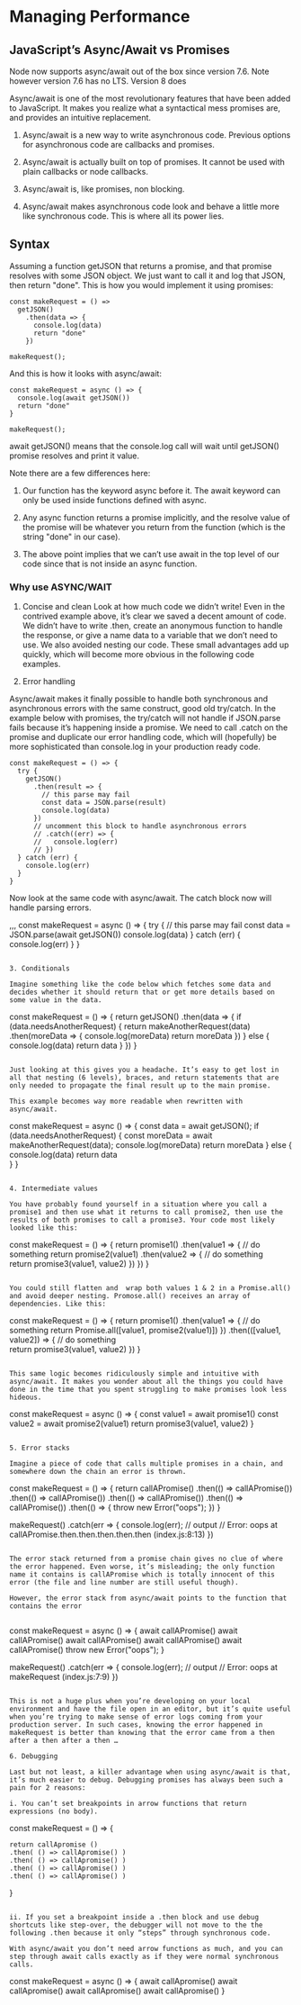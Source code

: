 # Managing Performance

## JavaScript’s Async/Await vs Promises

Node now supports async/await out of the box since version 7.6. Note however version 7.6 has no LTS. Version 8 does

Async/await is one of the most revolutionary features that have been added to JavaScript. It makes you realize what a syntactical mess promises are, and provides an intuitive replacement.

1. Async/await is a new way to write asynchronous code. Previous options for asynchronous code are callbacks and promises.

2. Async/await is actually built on top of promises. It cannot be used with plain callbacks or node callbacks.

3. Async/await is, like promises, non blocking.

4. Async/await makes asynchronous code look and behave a little more like synchronous code. This is where all its power lies.

## Syntax

Assuming a function getJSON that returns a promise, and that promise resolves with some JSON object. We just want to call it and log that JSON, then return "done".
This is how you would implement it using promises:

```
const makeRequest = () =>
  getJSON()
    .then(data => {
      console.log(data)
      return "done"
    })

makeRequest();

```

And this is how it looks with async/await:

```
const makeRequest = async () => {
  console.log(await getJSON())
  return "done"
}

makeRequest();

```

 await getJSON() means that the console.log call will wait until getJSON() promise resolves and print it value.


Note there are a few differences here:

1. Our function has the keyword async before it. The await keyword can only be used inside functions defined with async. 

2. Any async function returns a promise implicitly, and the resolve value of the promise will be whatever you return from the function (which is the string "done" in our case).

3. The above point implies that we can’t use await in the top level of our code since that is not inside an async function.


### Why use ASYNC/WAIT


1. Concise and clean
Look at how much code we didn’t write! Even in the contrived example above, it’s clear we saved a decent amount of code. We didn’t have to write .then, create an anonymous function to handle the response, or give a name data to a variable that we don’t need to use. We also avoided nesting our code. These small advantages add up quickly, which will become more obvious in the following code examples.

2. Error handling

Async/await makes it finally possible to handle both synchronous and asynchronous errors with the same construct, good old try/catch. In the example below with promises, the try/catch will not handle if JSON.parse fails because it’s happening inside a promise. We need to call .catch on the promise and duplicate our error handling code, which will (hopefully) be more sophisticated than console.log in your production ready code.

```
const makeRequest = () => {
  try {
    getJSON()
      .then(result => {
        // this parse may fail
        const data = JSON.parse(result)
        console.log(data)
      })
      // uncomment this block to handle asynchronous errors
      // .catch((err) => {
      //   console.log(err)
      // })
  } catch (err) {
    console.log(err)
  }
}
```

Now look at the same code with async/await. The catch block now will handle parsing errors.

,,,
const makeRequest = async () => {
  try {
    // this parse may fail
    const data = JSON.parse(await getJSON())
    console.log(data)
  } catch (err) {
    console.log(err)
  }
}

```

3. Conditionals

Imagine something like the code below which fetches some data and decides whether it should return that or get more details based on some value in the data.

```
const makeRequest = () => {
  return getJSON()
    .then(data => {
      if (data.needsAnotherRequest) {
        return makeAnotherRequest(data)
          .then(moreData => {
            console.log(moreData)
            return moreData
          })
      } else {
        console.log(data)
        return data
      }
    })
}

```

Just looking at this gives you a headache. It’s easy to get lost in all that nesting (6 levels), braces, and return statements that are only needed to propagate the final result up to the main promise.

This example becomes way more readable when rewritten with async/await.

```
const makeRequest = async () => {
  const data = await getJSON();
  if (data.needsAnotherRequest) {
    const moreData = await makeAnotherRequest(data);
    console.log(moreData)
    return moreData
  } else {
    console.log(data)
    return data    
  }
}
```

4. Intermediate values

You have probably found yourself in a situation where you call a promise1 and then use what it returns to call promise2, then use the results of both promises to call a promise3. Your code most likely looked like this:

```
const makeRequest = () => {
  return promise1()
    .then(value1 => {
      // do something
      return promise2(value1)
        .then(value2 => {
          // do something          
          return promise3(value1, value2)
        })
    })
}
```

You could still flatten and  wrap both values 1 & 2 in a Promise.all() and avoid deeper nesting. Promose.all() receives an array of dependencies. Like this: 

```
const makeRequest = () => {
  return promise1()
    .then(value1 => {
      // do something
      return Promise.all([value1, promise2(value1)])
    })
    .then(([value1, value2]) => {
      // do something          
      return promise3(value1, value2)
    })
}
```

This same logic becomes ridiculously simple and intuitive with async/await. It makes you wonder about all the things you could have done in the time that you spent struggling to make promises look less hideous.

```
const makeRequest = async () => {
  const value1 = await promise1()
  const value2 = await promise2(value1)
  return promise3(value1, value2)
}
```

5. Error stacks

Imagine a piece of code that calls multiple promises in a chain, and somewhere down the chain an error is thrown.

```
const makeRequest = () => {
  return callAPromise()
    .then(() => callAPromise())
    .then(() => callAPromise())
    .then(() => callAPromise())
    .then(() => callAPromise())
    .then(() => {
      throw new Error("oops");
    })
}

makeRequest()
  .catch(err => {
    console.log(err);
    // output
    // Error: oops at callAPromise.then.then.then.then.then (index.js:8:13)
  })
  ```

The error stack returned from a promise chain gives no clue of where the error happened. Even worse, it’s misleading; the only function name it contains is callAPromise which is totally innocent of this error (the file and line number are still useful though).

However, the error stack from async/await points to the function that contains the error


```
const makeRequest = async () => {
  await callAPromise()
  await callAPromise()
  await callAPromise()
  await callAPromise()
  await callAPromise()
  throw new Error("oops");
}

makeRequest()
  .catch(err => {
    console.log(err);
    // output
    // Error: oops at makeRequest (index.js:7:9)
  })
```

This is not a huge plus when you’re developing on your local environment and have the file open in an editor, but it’s quite useful when you’re trying to make sense of error logs coming from your production server. In such cases, knowing the error happened in makeRequest is better than knowing that the error came from a then after a then after a then …

6. Debugging

Last but not least, a killer advantage when using async/await is that, it’s much easier to debug. Debugging promises has always been such a pain for 2 reasons: 

i. You can’t set breakpoints in arrow functions that return expressions (no body).

```
const makeRequest = () => {
	
	return callApromise ()
	.then( () => callApromise() )
	.then( () => callApromise() )
	.then( () => callApromise() )
	.then( () => callApromise() )
}
```

ii. If you set a breakpoint inside a .then block and use debug shortcuts like step-over, the debugger will not move to the the following .then because it only “steps” through synchronous code.

With async/await you don’t need arrow functions as much, and you can step through await calls exactly as if they were normal synchronous calls.

```
const makeRequest = async () => {
	await callApromise()
	await callApromise()
	await callApromise()
	await callApromise()
}

```



